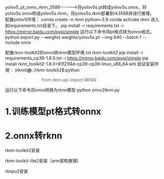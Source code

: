 yolov5_pt_onnx_rknn_3588------>将yolov5s.pt转成yolov5s.onnx，将yolov5s.onnx转成yolov5s.rknn，将yolov5s.rknn部署到rk3588并进行推理。
配置yolov5环境：
conda create -n rknn python=3.9
conda activate rknn
进入到requirements.txt目录下。
pip install -r requirements.txt -i https://mirror.baidu.com/pypi/simple
运行以下命令将pt格式转为onnx格式。
python export.py --weights weights/yolov5s.pt --img 640 --batch 1 --include onnx

配置rknn-toolkit2的onnx转rknn模型环境
cd rknn-toolkit2
pip install -r requirements_cp39-1.6.0.txt -i https://mirror.baidu.com/pypi/simple
pip install rknn_toolkit2-1.6.0+81f21f4d-cp39-cp39-linux_x86_64.whl
验证安装环境：
(rknn)**@**:./rknn-toolkit2$:python
>>>from rknn.api import RKNN
>>>
运行以下命令将onnx转换为rknn模型 
python onnx2tknn.py



# 1.训练模型pt格式转onnx

# 2.onnx转rknn

rknn-toolkit2安装

rknn-toolkit-lite2安装（arm架构推理）

rknpu2安装

